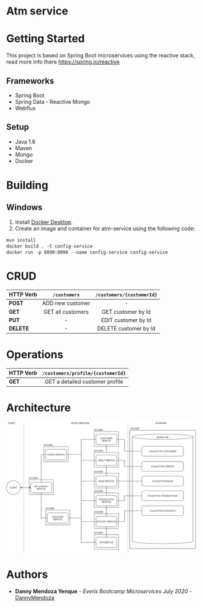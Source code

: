 Atm service
======================
# Getting Started
This project is based on Spring Boot microservices using the reactive stack, read more info there https://spring.io/reactive

## Frameworks 
* Spring Boot
* Spring Data - Reactive Mongo
* Webflux

## Setup
* Java 1.8
* Maven
* Mongo
* Docker

# Building
## Windows
1. Install [Docker Desktop](https://www.docker.com/products/docker-desktop).
2. Create an image and container for atm-service using the following code:
```
mvn install
docker build . -t config-service
docker run -p 8090:8090 --name config-service config-service
```
# CRUD

| HTTP Verb  |     `/customers`  |      `/customers/{customerId}`      |   
| ---------- | :---------------: | :---------------: |
| **POST**| ADD new customer | - |  
| **GET**| GET all customers | GET customer by Id |
| **PUT**| - | EDIT customer by Id|  
| **DELETE**| - |DELETE customer by Id|  


# Operations
| HTTP Verb  |     `/customers/profile/{customerId}`  |
| ---------- | :---------------: |
| **GET**| GET a detailed customer profile |


# Architecture

![Architecture](https://raw.githubusercontent.com/dmendozy/config-service/master/files/arch.png)

# Authors

* **Danny Mendoza Yenque** - *Everis Bootcamp Microservices July 2020* - [DannyMendoza](https://github.com/dmendozy)
